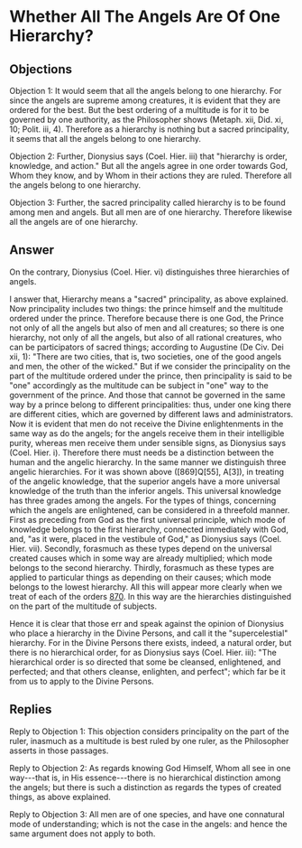 # Whether All The Angels Are Of One Hierarchy?

## Objections

Objection 1: It would seem that all the angels belong to one hierarchy. For since the angels are supreme among creatures, it is evident that they are ordered for the best. But the best ordering of a multitude is for it to be governed by one authority, as the Philosopher shows (Metaph. xii, Did. xi, 10; Polit. iii, 4). Therefore as a hierarchy is nothing but a sacred principality, it seems that all the angels belong to one hierarchy.

Objection 2: Further, Dionysius says (Coel. Hier. iii) that "hierarchy is order, knowledge, and action." But all the angels agree in one order towards God, Whom they know, and by Whom in their actions they are ruled. Therefore all the angels belong to one hierarchy.

Objection 3: Further, the sacred principality called hierarchy is to be found among men and angels. But all men are of one hierarchy. Therefore likewise all the angels are of one hierarchy.

## Answer

On the contrary, Dionysius (Coel. Hier. vi) distinguishes three hierarchies of angels.

I answer that, Hierarchy means a "sacred" principality, as above explained. Now principality includes two things: the prince himself and the multitude ordered under the prince. Therefore because there is one God, the Prince not only of all the angels but also of men and all creatures; so there is one hierarchy, not only of all the angels, but also of all rational creatures, who can be participators of sacred things; according to Augustine (De Civ. Dei xii, 1): "There are two cities, that is, two societies, one of the good angels and men, the other of the wicked." But if we consider the principality on the part of the multitude ordered under the prince, then principality is said to be "one" accordingly as the multitude can be subject in "one" way to the government of the prince. And those that cannot be governed in the same way by a prince belong to different principalities: thus, under one king there are different cities, which are governed by different laws and administrators. Now it is evident that men do not receive the Divine enlightenments in the same way as do the angels; for the angels receive them in their intelligible purity, whereas men receive them under sensible signs, as Dionysius says (Coel. Hier. i). Therefore there must needs be a distinction between the human and the angelic hierarchy. In the same manner we distinguish three angelic hierarchies. For it was shown above ([869]Q[55], A[3]), in treating of the angelic knowledge, that the superior angels have a more universal knowledge of the truth than the inferior angels. This universal knowledge has three grades among the angels. For the types of things, concerning which the angels are enlightened, can be considered in a threefold manner. First as preceding from God as the first universal principle, which mode of knowledge belongs to the first hierarchy, connected immediately with God, and, "as it were, placed in the vestibule of God," as Dionysius says (Coel. Hier. vii). Secondly, forasmuch as these types depend on the universal created causes which in some way are already multiplied; which mode belongs to the second hierarchy. Thirdly, forasmuch as these types are applied to particular things as depending on their causes; which mode belongs to the lowest hierarchy. All this will appear more clearly when we treat of each of the orders [870](A[6]). In this way are the hierarchies distinguished on the part of the multitude of subjects.

Hence it is clear that those err and speak against the opinion of Dionysius who place a hierarchy in the Divine Persons, and call it the "supercelestial" hierarchy. For in the Divine Persons there exists, indeed, a natural order, but there is no hierarchical order, for as Dionysius says (Coel. Hier. iii): "The hierarchical order is so directed that some be cleansed, enlightened, and perfected; and that others cleanse, enlighten, and perfect"; which far be it from us to apply to the Divine Persons.

## Replies

Reply to Objection 1: This objection considers principality on the part of the ruler, inasmuch as a multitude is best ruled by one ruler, as the Philosopher asserts in those passages.

Reply to Objection 2: As regards knowing God Himself, Whom all see in one way---that is, in His essence---there is no hierarchical distinction among the angels; but there is such a distinction as regards the types of created things, as above explained.

Reply to Objection 3: All men are of one species, and have one connatural mode of understanding; which is not the case in the angels: and hence the same argument does not apply to both.